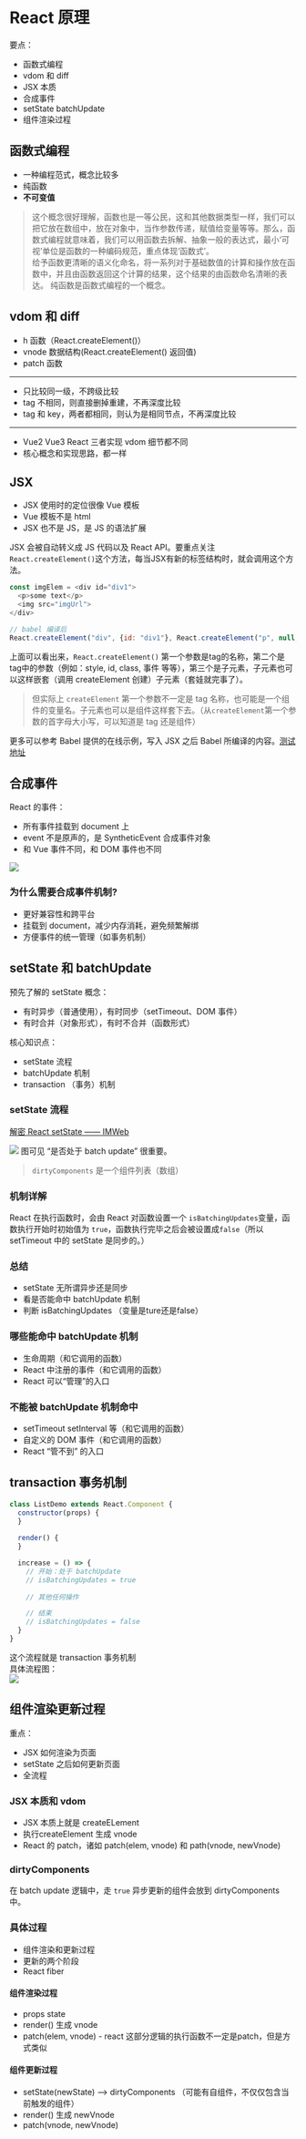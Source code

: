 # React 原理
要点：
- 函数式编程
- vdom 和 diff
- JSX 本质
- 合成事件
- setState batchUpdate
- 组件渲染过程

## 函数式编程
- 一种编程范式，概念比较多
- 纯函数
- **不可变值**

> 这个概念很好理解，函数也是一等公民，这和其他数据类型一样，我们可以把它放在数组中，放在对象中，当作参数传递，赋值给变量等等。那么，函数式编程就意味着，我们可以用函数去拆解、抽象一般的表达式，最小‘可视’单位是函数的一种编码规范，重点体现‘函数式’。  
> 给予函数更清晰的语义化命名，将一系列对于基础数值的计算和操作放在函数中，并且由函数返回这个计算的结果，这个结果的由函数命名清晰的表达。
> 纯函数是函数式编程的一个概念。

## vdom 和 diff
- h 函数（React.createElement()）
- vnode 数据结构(React.createElement() 返回值)
- patch 函数
---
- 只比较同一级，不跨级比较
- tag 不相同，则直接删掉重建，不再深度比较
- tag 和 key，两者都相同，则认为是相同节点，不再深度比较
---
- Vue2 Vue3 React 三者实现 vdom 细节都不同
- 核心概念和实现思路，都一样

## JSX
- JSX 使用时的定位很像 Vue 模板
- Vue 模板不是 html
- JSX 也不是 JS，是 JS 的语法扩展  

JSX 会被自动转义成 JS 代码以及 React API。要重点关注`React.createElement()`这个方法，每当JSX有新的标签结构时，就会调用这个方法。
```javascript
const imgElem = <div id="div1">
  <p>some text</p>
  <img src="imgUrl">
</div>

// babel 编译后
React.createElement("div", {id: "div1"}, React.createElement("p", null, "some text"), React.createElement("img", {src: imgUrl}))
```
上面可以看出来，`React.createElement()` 第一个参数是tag的名称，第二个是tag中的参数（例如：style, id, class, 事件 等等），第三个是子元素，子元素也可以这样嵌套（调用 createElement 创建）子元素（套娃就完事了）。  
> 但实际上 `createElement` 第一个参数不一定是 tag 名称，也可能是一个组件的变量名。子元素也可以是组件这样套下去。（从`createElement`第一个参数的首字母大小写，可以知道是 tag 还是组件）

更多可以参考 Babel 提供的在线示例，写入 JSX 之后 Babel 所编译的内容。[测试地址](https://www.babeljs.cn/)


## 合成事件
React 的事件：
- 所有事件挂载到 document 上
- event 不是原声的，是 SyntheticEvent 合成事件对象
- 和 Vue 事件不同，和 DOM 事件也不同  

![](./images/event.png)

### 为什么需要合成事件机制?
- 更好兼容性和跨平台
- 挂载到 document，减少内存消耗，避免频繁解绑
- 方便事件的统一管理（如事务机制）

## setState 和 batchUpdate
预先了解的 setState 概念：
- 有时异步（普通使用），有时同步（setTimeout、DOM 事件）
- 有时合并（对象形式），有时不合并（函数形式）  

核心知识点：
- setState 流程
- batchUpdate 机制
- transaction （事务）机制

### setState 流程
[解密 React setState —— IMWeb](https://imweb.io/topic/5b189d04d4c96b9b1b4c4ed6)  

![](./images/setState.png)
图可见 “是否处于 batch update” 很重要。
> `dirtyComponents` 是一个组件列表（数组）

### 机制详解
React 在执行函数时，会由 React 对函数设置一个 `isBatchingUpdates`变量，函数执行开始时初始值为 `true`，函数执行完毕之后会被设置成`false`（所以setTimeout 中的 setState 是同步的。）

### 总结
- setState 无所谓异步还是同步
- 看是否能命中 batchUpdate 机制
- 判断 isBatchingUpdates （变量是ture还是false）

### 哪些能命中 batchUpdate 机制
- 生命周期（和它调用的函数）
- React 中注册的事件（和它调用的函数）
- React 可以“管理”的入口

### 不能被 batchUpdate 机制命中
- setTimeout setInterval 等（和它调用的函数）
- 自定义的 DOM 事件（和它调用的函数）
- React “管不到” 的入口

## transaction 事务机制
```javascript
class ListDemo extends React.Component {
  constructor(props) {
  }
  
  render() {
  }

  increase = () => {
    // 开始：处于 batchUpdate
    // isBatchingUpdates = true
    
    // 其他任何操作

    // 结束
    // isBatchingUpdates = false
  }
}
```
这个流程就是 transaction 事务机制  
具体流程图：  
![](./images/transaction.png)

## 组件渲染更新过程
重点：
- JSX 如何渲染为页面
- setState 之后如何更新页面
- 全流程

### JSX 本质和 vdom
- JSX 本质上就是 createELement
- 执行createElement 生成 vnode
- React 的 patch，诸如 patch(elem, vnode) 和 path(vnode, newVnode) 

### dirtyComponents
在 batch update 逻辑中，走 `true` 异步更新的组件会放到 dirtyComponents 中。

### 具体过程
- 组件渲染和更新过程
- 更新的两个阶段
- React fiber

#### 组件渲染过程
- props state
- render() 生成 vnode
- patch(elem, vnode) - react 这部分逻辑的执行函数不一定是patch，但是方式类似


#### 组件更新过程
- setState(newState) --> dirtyComponents （可能有自组件，不仅仅包含当前触发的组件）
- render() 生成 newVnode
- patch(vnode, newVnode)